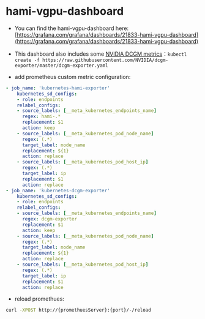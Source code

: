 # hami-vgpu-dashboard

- You can find the hami-vgpu-dashboard here: [https://grafana.com/grafana/dashboards/21833-hami-vgpu-dashboard](https://grafana.com/grafana/dashboards/21833-hami-vgpu-dashboard)

- This dashboard also includes some [NVIDIA DCGM metrics](https://github.com/NVIDIA/dcgm-exporter)：`kubectl create -f https://raw.githubusercontent.com/NVIDIA/dcgm-exporter/master/dcgm-exporter.yaml`

- add prometheus custom metric configuration:

```yaml
- job_name: 'kubernetes-hami-exporter'
    kubernetes_sd_configs:
    - role: endpoints
    relabel_configs:
    - source_labels: [__meta_kubernetes_endpoints_name]
      regex: hami-.*
      replacement: $1
      action: keep
    - source_labels: [__meta_kubernetes_pod_node_name]
      regex: (.*)
      target_label: node_name
      replacement: ${1}
      action: replace
    - source_labels: [__meta_kubernetes_pod_host_ip]
      regex: (.*)
      target_label: ip
      replacement: $1
      action: replace
- job_name: 'kubernetes-dcgm-exporter'
    kubernetes_sd_configs:
    - role: endpoints
    relabel_configs:
    - source_labels: [__meta_kubernetes_endpoints_name]
      regex: dcgm-exporter
      replacement: $1
      action: keep
    - source_labels: [__meta_kubernetes_pod_node_name]
      regex: (.*)
      target_label: node_name
      replacement: ${1}
      action: replace
    - source_labels: [__meta_kubernetes_pod_host_ip]
      regex: (.*)
      target_label: ip
      replacement: $1
      action: replace
```

- reload promethues:

```bash
curl -XPOST http://{promethuesServer}:{port}/-/reload
```
